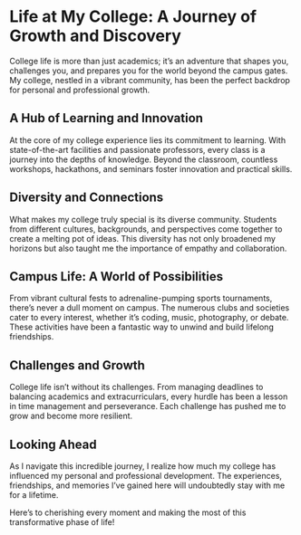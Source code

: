 # Life at My College: A Journey of Growth and Discovery

College life is more than just academics; it’s an adventure that shapes you, challenges you, and prepares you for the world beyond the campus gates. My college, nestled in a vibrant community, has been the perfect backdrop for personal and professional growth.

## A Hub of Learning and Innovation

At the core of my college experience lies its commitment to learning. With state-of-the-art facilities and passionate professors, every class is a journey into the depths of knowledge. Beyond the classroom, countless workshops, hackathons, and seminars foster innovation and practical skills.

## Diversity and Connections

What makes my college truly special is its diverse community. Students from different cultures, backgrounds, and perspectives come together to create a melting pot of ideas. This diversity has not only broadened my horizons but also taught me the importance of empathy and collaboration.

## Campus Life: A World of Possibilities

From vibrant cultural fests to adrenaline-pumping sports tournaments, there’s never a dull moment on campus. The numerous clubs and societies cater to every interest, whether it’s coding, music, photography, or debate. These activities have been a fantastic way to unwind and build lifelong friendships.

## Challenges and Growth

College life isn’t without its challenges. From managing deadlines to balancing academics and extracurriculars, every hurdle has been a lesson in time management and perseverance. Each challenge has pushed me to grow and become more resilient.

## Looking Ahead

As I navigate this incredible journey, I realize how much my college has influenced my personal and professional development. The experiences, friendships, and memories I’ve gained here will undoubtedly stay with me for a lifetime.

Here’s to cherishing every moment and making the most of this transformative phase of life!
